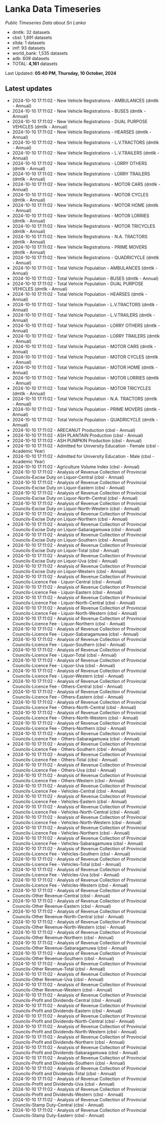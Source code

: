 # Lanka Data Timeseries
*Public Timeseries Data about Sri Lanka*

* dmtlk: 32 datasets
* cbsl: 1,891 datasets
* sltda: 1 datasets
* imf: 93 datasets
* world_bank: 1,535 datasets
* adb: 609 datasets
* TOTAL: **4,161** datasets

Last Updated: **05:40 PM, Thursday, 10 October, 2024**

## Latest updates

* 2024-10-10 17:11:02 - New Vehicle Registrations - AMBULANCES (dmtlk - Annual)
* 2024-10-10 17:11:02 - New Vehicle Registrations - BUSES (dmtlk - Annual)
* 2024-10-10 17:11:02 - New Vehicle Registrations - DUAL PURPOSE VEHICLES (dmtlk - Annual)
* 2024-10-10 17:11:02 - New Vehicle Registrations - HEARSES (dmtlk - Annual)
* 2024-10-10 17:11:02 - New Vehicle Registrations - L.V.TRACTORS (dmtlk - Annual)
* 2024-10-10 17:11:02 - New Vehicle Registrations - L.V.TRAILERS (dmtlk - Annual)
* 2024-10-10 17:11:02 - New Vehicle Registrations - LORRY OTHERS (dmtlk - Annual)
* 2024-10-10 17:11:02 - New Vehicle Registrations - LORRY TRAILERS (dmtlk - Annual)
* 2024-10-10 17:11:02 - New Vehicle Registrations - MOTOR CARS (dmtlk - Annual)
* 2024-10-10 17:11:02 - New Vehicle Registrations - MOTOR CYCLES (dmtlk - Annual)
* 2024-10-10 17:11:02 - New Vehicle Registrations - MOTOR HOME (dmtlk - Annual)
* 2024-10-10 17:11:02 - New Vehicle Registrations - MOTOR LORRIES (dmtlk - Annual)
* 2024-10-10 17:11:02 - New Vehicle Registrations - MOTOR TRICYCLES (dmtlk - Annual)
* 2024-10-10 17:11:02 - New Vehicle Registrations - N.A. TRACTORS (dmtlk - Annual)
* 2024-10-10 17:11:02 - New Vehicle Registrations - PRIME MOVERS (dmtlk - Annual)
* 2024-10-10 17:11:02 - New Vehicle Registrations - QUADRICYCLE (dmtlk - Annual)
* 2024-10-10 17:11:02 - Total Vehicle Population - AMBULANCES (dmtlk - Annual)
* 2024-10-10 17:11:02 - Total Vehicle Population - BUSES (dmtlk - Annual)
* 2024-10-10 17:11:02 - Total Vehicle Population - DUAL PURPOSE VEHICLES (dmtlk - Annual)
* 2024-10-10 17:11:02 - Total Vehicle Population - HEARSES (dmtlk - Annual)
* 2024-10-10 17:11:02 - Total Vehicle Population - L.V.TRACTORS (dmtlk - Annual)
* 2024-10-10 17:11:02 - Total Vehicle Population - L.V.TRAILERS (dmtlk - Annual)
* 2024-10-10 17:11:02 - Total Vehicle Population - LORRY OTHERS (dmtlk - Annual)
* 2024-10-10 17:11:02 - Total Vehicle Population - LORRY TRAILERS (dmtlk - Annual)
* 2024-10-10 17:11:02 - Total Vehicle Population - MOTOR CARS (dmtlk - Annual)
* 2024-10-10 17:11:02 - Total Vehicle Population - MOTOR CYCLES (dmtlk - Annual)
* 2024-10-10 17:11:02 - Total Vehicle Population - MOTOR HOME (dmtlk - Annual)
* 2024-10-10 17:11:02 - Total Vehicle Population - MOTOR LORRIES (dmtlk - Annual)
* 2024-10-10 17:11:02 - Total Vehicle Population - MOTOR TRICYCLES (dmtlk - Annual)
* 2024-10-10 17:11:02 - Total Vehicle Population - N.A. TRACTORS (dmtlk - Annual)
* 2024-10-10 17:11:02 - Total Vehicle Population - PRIME MOVERS (dmtlk - Annual)
* 2024-10-10 17:11:02 - Total Vehicle Population - QUADRICYCLE (dmtlk - Annual)
* 2024-10-10 17:11:02 - ARECANUT Production (cbsl - Annual)
* 2024-10-10 17:11:02 - ASH PLANTAIN Production (cbsl - Annual)
* 2024-10-10 17:11:02 - ASH PUMPKIN Production (cbsl - Annual)
* 2024-10-10 17:11:02 - Admitted for University Education - Female (cbsl - Academic Year)
* 2024-10-10 17:11:02 - Admitted for University Education - Male (cbsl - Academic Year)
* 2024-10-10 17:11:02 - Agriculture Volume Index (cbsl - Annual)
* 2024-10-10 17:11:02 - Analysis of Revenue Collection of Provincial Councils-Excise Duty on Liquor-Central (cbsl - Annual)
* 2024-10-10 17:11:02 - Analysis of Revenue Collection of Provincial Councils-Excise Duty on Liquor-Eastern (cbsl - Annual)
* 2024-10-10 17:11:02 - Analysis of Revenue Collection of Provincial Councils-Excise Duty on Liquor-North-Central (cbsl - Annual)
* 2024-10-10 17:11:02 - Analysis of Revenue Collection of Provincial Councils-Excise Duty on Liquor-North-Western (cbsl - Annual)
* 2024-10-10 17:11:02 - Analysis of Revenue Collection of Provincial Councils-Excise Duty on Liquor-Northern (cbsl - Annual)
* 2024-10-10 17:11:02 - Analysis of Revenue Collection of Provincial Councils-Excise Duty on Liquor-Sabaragamuwa (cbsl - Annual)
* 2024-10-10 17:11:02 - Analysis of Revenue Collection of Provincial Councils-Excise Duty on Liquor-Southern (cbsl - Annual)
* 2024-10-10 17:11:02 - Analysis of Revenue Collection of Provincial Councils-Excise Duty on Liquor-Total (cbsl - Annual)
* 2024-10-10 17:11:02 - Analysis of Revenue Collection of Provincial Councils-Excise Duty on Liquor-Uva (cbsl - Annual)
* 2024-10-10 17:11:02 - Analysis of Revenue Collection of Provincial Councils-Excise Duty on Liquor-Western (cbsl - Annual)
* 2024-10-10 17:11:02 - Analysis of Revenue Collection of Provincial Councils-Licence Fee - Liquor-Central (cbsl - Annual)
* 2024-10-10 17:11:02 - Analysis of Revenue Collection of Provincial Councils-Licence Fee - Liquor-Eastern (cbsl - Annual)
* 2024-10-10 17:11:02 - Analysis of Revenue Collection of Provincial Councils-Licence Fee - Liquor-North-Central (cbsl - Annual)
* 2024-10-10 17:11:02 - Analysis of Revenue Collection of Provincial Councils-Licence Fee - Liquor-North-Western (cbsl - Annual)
* 2024-10-10 17:11:02 - Analysis of Revenue Collection of Provincial Councils-Licence Fee - Liquor-Northern (cbsl - Annual)
* 2024-10-10 17:11:02 - Analysis of Revenue Collection of Provincial Councils-Licence Fee - Liquor-Sabaragamuwa (cbsl - Annual)
* 2024-10-10 17:11:02 - Analysis of Revenue Collection of Provincial Councils-Licence Fee - Liquor-Southern (cbsl - Annual)
* 2024-10-10 17:11:02 - Analysis of Revenue Collection of Provincial Councils-Licence Fee - Liquor-Total (cbsl - Annual)
* 2024-10-10 17:11:02 - Analysis of Revenue Collection of Provincial Councils-Licence Fee - Liquor-Uva (cbsl - Annual)
* 2024-10-10 17:11:02 - Analysis of Revenue Collection of Provincial Councils-Licence Fee - Liquor-Western (cbsl - Annual)
* 2024-10-10 17:11:02 - Analysis of Revenue Collection of Provincial Councils-Licence Fee - Others-Central (cbsl - Annual)
* 2024-10-10 17:11:02 - Analysis of Revenue Collection of Provincial Councils-Licence Fee - Others-Eastern (cbsl - Annual)
* 2024-10-10 17:11:02 - Analysis of Revenue Collection of Provincial Councils-Licence Fee - Others-North-Central (cbsl - Annual)
* 2024-10-10 17:11:02 - Analysis of Revenue Collection of Provincial Councils-Licence Fee - Others-North-Western (cbsl - Annual)
* 2024-10-10 17:11:02 - Analysis of Revenue Collection of Provincial Councils-Licence Fee - Others-Northern (cbsl - Annual)
* 2024-10-10 17:11:02 - Analysis of Revenue Collection of Provincial Councils-Licence Fee - Others-Sabaragamuwa (cbsl - Annual)
* 2024-10-10 17:11:02 - Analysis of Revenue Collection of Provincial Councils-Licence Fee - Others-Southern (cbsl - Annual)
* 2024-10-10 17:11:02 - Analysis of Revenue Collection of Provincial Councils-Licence Fee - Others-Total (cbsl - Annual)
* 2024-10-10 17:11:02 - Analysis of Revenue Collection of Provincial Councils-Licence Fee - Others-Uva (cbsl - Annual)
* 2024-10-10 17:11:02 - Analysis of Revenue Collection of Provincial Councils-Licence Fee - Others-Western (cbsl - Annual)
* 2024-10-10 17:11:02 - Analysis of Revenue Collection of Provincial Councils-Licence Fee - Vehicles-Central (cbsl - Annual)
* 2024-10-10 17:11:02 - Analysis of Revenue Collection of Provincial Councils-Licence Fee - Vehicles-Eastern (cbsl - Annual)
* 2024-10-10 17:11:02 - Analysis of Revenue Collection of Provincial Councils-Licence Fee - Vehicles-North-Central (cbsl - Annual)
* 2024-10-10 17:11:02 - Analysis of Revenue Collection of Provincial Councils-Licence Fee - Vehicles-North-Western (cbsl - Annual)
* 2024-10-10 17:11:02 - Analysis of Revenue Collection of Provincial Councils-Licence Fee - Vehicles-Northern (cbsl - Annual)
* 2024-10-10 17:11:02 - Analysis of Revenue Collection of Provincial Councils-Licence Fee - Vehicles-Sabaragamuwa (cbsl - Annual)
* 2024-10-10 17:11:02 - Analysis of Revenue Collection of Provincial Councils-Licence Fee - Vehicles-Southern (cbsl - Annual)
* 2024-10-10 17:11:02 - Analysis of Revenue Collection of Provincial Councils-Licence Fee - Vehicles-Total (cbsl - Annual)
* 2024-10-10 17:11:02 - Analysis of Revenue Collection of Provincial Councils-Licence Fee - Vehicles-Uva (cbsl - Annual)
* 2024-10-10 17:11:02 - Analysis of Revenue Collection of Provincial Councils-Licence Fee - Vehicles-Western (cbsl - Annual)
* 2024-10-10 17:11:02 - Analysis of Revenue Collection of Provincial Councils-Other Revenue-Central (cbsl - Annual)
* 2024-10-10 17:11:02 - Analysis of Revenue Collection of Provincial Councils-Other Revenue-Eastern (cbsl - Annual)
* 2024-10-10 17:11:02 - Analysis of Revenue Collection of Provincial Councils-Other Revenue-North-Central (cbsl - Annual)
* 2024-10-10 17:11:02 - Analysis of Revenue Collection of Provincial Councils-Other Revenue-North-Western (cbsl - Annual)
* 2024-10-10 17:11:02 - Analysis of Revenue Collection of Provincial Councils-Other Revenue-Northern (cbsl - Annual)
* 2024-10-10 17:11:02 - Analysis of Revenue Collection of Provincial Councils-Other Revenue-Sabaragamuwa (cbsl - Annual)
* 2024-10-10 17:11:02 - Analysis of Revenue Collection of Provincial Councils-Other Revenue-Southern (cbsl - Annual)
* 2024-10-10 17:11:02 - Analysis of Revenue Collection of Provincial Councils-Other Revenue-Total (cbsl - Annual)
* 2024-10-10 17:11:02 - Analysis of Revenue Collection of Provincial Councils-Other Revenue-Uva (cbsl - Annual)
* 2024-10-10 17:11:02 - Analysis of Revenue Collection of Provincial Councils-Other Revenue-Western (cbsl - Annual)
* 2024-10-10 17:11:02 - Analysis of Revenue Collection of Provincial Councils-Profit and Dividends-Central (cbsl - Annual)
* 2024-10-10 17:11:02 - Analysis of Revenue Collection of Provincial Councils-Profit and Dividends-Eastern (cbsl - Annual)
* 2024-10-10 17:11:02 - Analysis of Revenue Collection of Provincial Councils-Profit and Dividends-North-Central (cbsl - Annual)
* 2024-10-10 17:11:02 - Analysis of Revenue Collection of Provincial Councils-Profit and Dividends-North-Western (cbsl - Annual)
* 2024-10-10 17:11:02 - Analysis of Revenue Collection of Provincial Councils-Profit and Dividends-Northern (cbsl - Annual)
* 2024-10-10 17:11:02 - Analysis of Revenue Collection of Provincial Councils-Profit and Dividends-Sabaragamuwa (cbsl - Annual)
* 2024-10-10 17:11:02 - Analysis of Revenue Collection of Provincial Councils-Profit and Dividends-Southern (cbsl - Annual)
* 2024-10-10 17:11:02 - Analysis of Revenue Collection of Provincial Councils-Profit and Dividends-Total (cbsl - Annual)
* 2024-10-10 17:11:02 - Analysis of Revenue Collection of Provincial Councils-Profit and Dividends-Uva (cbsl - Annual)
* 2024-10-10 17:11:02 - Analysis of Revenue Collection of Provincial Councils-Profit and Dividends-Western (cbsl - Annual)
* 2024-10-10 17:11:02 - Analysis of Revenue Collection of Provincial Councils-Stamp Duty-Central (cbsl - Annual)
* 2024-10-10 17:11:02 - Analysis of Revenue Collection of Provincial Councils-Stamp Duty-Eastern (cbsl - Annual)